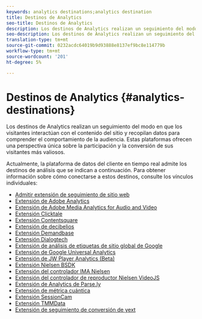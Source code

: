 ```yaml
---
keywords: analytics destinations;analytics destination
title: Destinos de Analytics
seo-title: Destinos de Analytics
description: Los destinos de Analytics realizan un seguimiento del modo en que los visitantes interactúan con el contenido del sitio y recopilan datos para comprender el comportamiento de la audiencia. Estas plataformas ofrecen una perspectiva única sobre la participación y la conversión de sus visitantes más valiosos.
seo-description: Los destinos de Analytics realizan un seguimiento del modo en que los visitantes interactúan con el contenido del sitio y recopilan datos para comprender el comportamiento de la audiencia. Estas plataformas ofrecen una perspectiva única sobre la participación y la conversión de sus visitantes más valiosos.
translation-type: tm+mt
source-git-commit: 0232acdc64019b9d93888e8137ef9bc8e114779b
workflow-type: tm+mt
source-wordcount: '201'
ht-degree: 5%

---
```



# Destinos de Analytics {#analytics-destinations}

Los destinos de Analytics realizan un seguimiento del modo en que los visitantes interactúan con el contenido del sitio y recopilan datos para comprender el comportamiento de la audiencia. Estas plataformas ofrecen una perspectiva única sobre la participación y la conversión de sus visitantes más valiosos.

Actualmente, la plataforma de datos del cliente en tiempo real admite los destinos de análisis que se indican a continuación. Para obtener información sobre cómo conectarse a estos destinos, consulte los vínculos individuales:

* [Admitir extensión de seguimiento de sitio web](/help/rtcdp/destinations/adform-extension.md)
* [Extensión de Adobe Analytics](/help/rtcdp/destinations/adobe-analytics-extension.md)
* [Extensión de Adobe Media Analytics for Audio and Video](/help/rtcdp/destinations/adobe-video-analytics-extension.md)
* [Extensión Clicktale](/help/rtcdp/destinations/clicktale-extension.md)
* [Extensión Contentsquare](/help/rtcdp/destinations/contentsquare-extension.md)
* [Extensión de decibelios](/help/rtcdp/destinations/decibel-extension.md)
* [Extensión Demandbase](/help/rtcdp/destinations/demandbase-extension.md)
* [Extensión Dialogtech](/help/rtcdp/destinations/dialogtech-extension.md)
* [Extensión de análisis de etiquetas de sitio global de Google](/help/rtcdp/destinations/gtag-analytics-extension.md)
* [Extensión de Google Universal Analytics](/help/rtcdp/destinations/google-universal-analytics-extension.md)
* [Extensión de JW Player Analytics (Beta)](/help/rtcdp/destinations/jw-player-analytics-extension.md)
* [Extensión Nielsen BSDK](nielsen-bsdk-extension.md)
* [Extensión del controlador IMA Nielsen](nielsen-ima-extension.md)
* [Extensión del controlador de reproductor Nielsen VideoJS](nielsen-videojs-extension.md)
* [Extensión de Analytics de Parse.ly](parsely-extension.md)
* [Extensión de métrica cuántica](quantum-metric-extension.md)
* [Extensión SessionCam](sessioncam-extension.md)
* [Extensión TMMData](tmmdata-extension.md)
* [Extensión de seguimiento de conversión de yext](yext-extension.md)

